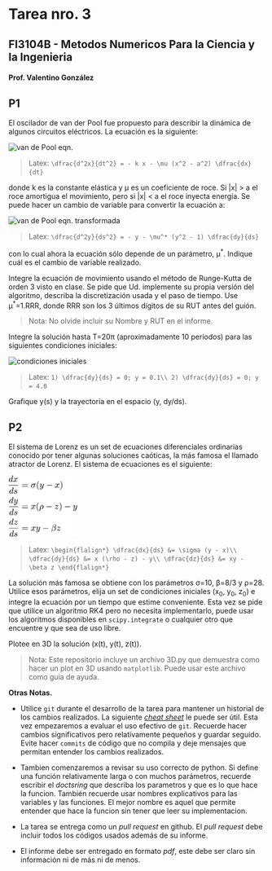 # Tarea nro. 3
## FI3104B - Metodos Numericos Para la Ciencia y la Ingenieria
#### Prof. Valentino González

## P1

El oscilador de van der Pool fue propuesto para describir la dinámica de algunos
circuitos eléctricos. La ecuación es la siguiente:

<img src='eqs/van_der_pool_1.png' alt='van de Pool eqn.' height='40'>

> Latex:
    `\dfrac{d^2x}{dt^2} = - k x - \mu (x^2 - a^2) \dfrac{dx}{dt}`

donde k es la constante elástica y &mu; es un coeficiente de roce. Si |x| > a el
roce amortigua el movimiento, pero si |x| < a el roce inyecta energía. Se puede
hacer un cambio de variable para convertir la ecuación a:

<img src='eqs/van_der_pool_2.png' alt='van de Pool eqn. transformada' height='40'>

> Latex:
    `\dfrac{d^2y}{ds^2} = - y - \mu^* (y^2 - 1) \dfrac{dy}{ds}`

con lo cual ahora la ecuación sólo depende de un parámetro, &mu;<sup>\*</sup>.
Indique cuál es el cambio de variable realizado.

Integre la ecuación de movimiento usando el método de Runge-Kutta de orden 3
visto en clase. Se pide que Ud. implemente su propia versión del algoritmo,
describa la discretización usada y el paso de tiempo. Use
&mu;<sup>\*</sup>=1.RRR, donde RRR son los 3 últimos dígitos de su RUT antes
del guión.

> Nota: No olvide incluir su Nombre y RUT en el informe.

Integre la solución hasta T=20&pi; (aproximadamente 10 períodos) para las
siguientes condiciones iniciales:

<img src='eqs/iniciales.png' alt='condiciones iniciales' height='80'>

>Latex:
    `1) \dfrac{dy}{ds} = 0; y = 0.1\\
     2) \dfrac{dy}{ds} = 0; y = 4.0`

Grafique y(s) y la trayectoria en el espacio (y, dy/ds).

## P2

El sistema de Lorenz es un set de ecuaciones diferenciales ordinarias conocido
por tener algunas soluciones caóticas, la más famosa el llamado atractor de
Lorenz. El sistema de ecuaciones es el siguiente:

<img src='eqs/lorenz.png' alt='Lorenz system' height='120'>

> Latex:
    ```
    \begin{flalign*}
    \dfrac{dx}{ds} &= \sigma (y - x)\\
    \dfrac{dy}{ds} &= x (\rho - z) - y\\
    \dfrac{dz}{ds} &= xy - \beta z
    \end{flalign*}
    ```

La solución más famosa se obtiene con los parámetros &sigma;=10, &beta;=8/3 y
&rho;=28. Utilice esos parámetros, elija un set de condiciones iniciales
(x<sub>0</sub>, y<sub>0</sub>, z<sub>0</sub>) e integre la ecuación por un
tiempo que estime conveniente. Esta vez se pide que utilice un algoritmo RK4
pero no necesita implementarlo, puede usar los algoritmos disponibles en
`scipy.integrate` o cualquier otro que encuentre y que sea de uso libre.

Plotee en 3D la solución (x(t), y(t), z(t)).

> Nota: Este repositorio incluye un archivo 3D.py que demuestra como hacer un
  plot en 3D usando `matplotlib`. Puede usar este archivo como guía de ayuda.

__Otras Notas.__

- Utilice `git` durante el desarrollo de la tarea para mantener un historial de
  los cambios realizados. La siguiente [*cheat
  sheet*](https://education.github.com/git-cheat-sheet-education.pdf) le puede
  ser útil. Esta vez empezaremos a evaluar el uso efectivo de `git`. Recuerde
  hacer cambios significativos pero relativamente pequeños y guardar seguido.
  Evite hacer `commits` de código que no compila y deje mensajes que permitan
  entender los cambios realizados.

- Tambien comenzaremos a revisar su uso correcto de python. Si define una
  función relativamente larga o con muchos parámetros, recuerde escribir el
  *doctsring* que describa los parametros y que es lo que hace la funcion.
  También recuerde usar nombres explicativos para las variables y las funciones.
  El mejor nombre es aquel que permite entender que hace la funcion sin tener
  que leer su implementacion.

- La tarea se entrega como un *pull request* en github. El *pull request* debe
  incluir todos los códigos usados además de su informe.

- El informe debe ser entregado en formato *pdf*, este debe ser claro sin
  información ni de más ni de menos.
